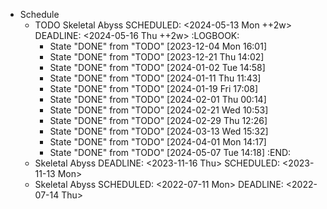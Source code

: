 - Schedule
	- TODO Skeletal Abyss
	  SCHEDULED: <2024-05-13 Mon ++2w>
	  DEADLINE: <2024-05-16 Thu ++2w>
	  :LOGBOOK:
	  * State "DONE" from "TODO" [2023-12-04 Mon 16:01]
	  * State "DONE" from "TODO" [2023-12-21 Thu 14:02]
	  * State "DONE" from "TODO" [2024-01-02 Tue 14:58]
	  * State "DONE" from "TODO" [2024-01-11 Thu 11:43]
	  * State "DONE" from "TODO" [2024-01-19 Fri 17:08]
	  * State "DONE" from "TODO" [2024-02-01 Thu 00:14]
	  * State "DONE" from "TODO" [2024-02-21 Wed 10:53]
	  * State "DONE" from "TODO" [2024-02-29 Thu 12:26]
	  * State "DONE" from "TODO" [2024-03-13 Wed 15:32]
	  * State "DONE" from "TODO" [2024-04-01 Mon 14:17]
	  * State "DONE" from "TODO" [2024-05-07 Tue 14:18]
	  :END:
	- Skeletal Abyss
	  DEADLINE: <2023-11-16 Thu>
	  SCHEDULED: <2023-11-13 Mon>
	- Skeletal Abyss
	  SCHEDULED: <2022-07-11 Mon>
	  DEADLINE: <2022-07-14 Thu>